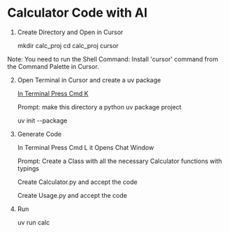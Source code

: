 # Calculator Code with AI
1. Create Directory and Open in Cursor

    mkdir calc_proj
    cd calc_proj
    cursor

Note: You need to run the Shell Command: Install 'cursor' command from the Command Palette in Cursor.

2. Open Terminal in Cursor and create a uv package

    [In Terminal Press Cmd K](https://docs.cursor.com/cmdk/terminal-cmdk)

    Prompt: make this directory a python uv package project

    uv init --package

3. Generate Code

   In Terminal Press Cmd L it Opens Chat Window

   Prompt: Create a Class with all the necessary Calculator functions with typings

   Create Calculator.py and accept the code

   Create Usage.py and accept the code

4. Run

    uv run calc